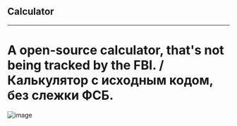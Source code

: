 ## Calculator
______________________________________________________________________________________________________________
# A open-source calculator, that's not being tracked by the FBI. / Калькулятор с исходным кодом, без слежки ФСБ.



![image](https://github.com/LollyCoder/Calculator/assets/103461961/569d3da7-64b3-4fba-8f44-614ef26634fb)

